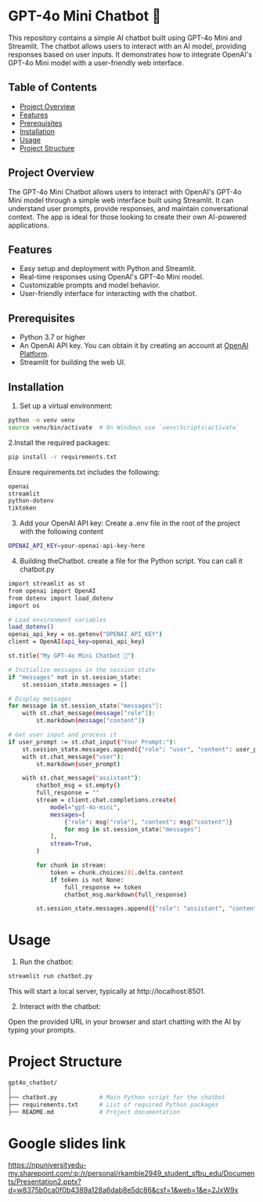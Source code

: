 # GPT-4o Mini Chatbot 🤖

This repository contains a simple AI chatbot built using GPT-4o Mini and Streamlit. The chatbot allows users to interact with an AI model, providing responses based on user inputs. It demonstrates how to integrate OpenAI's GPT-4o Mini model with a user-friendly web interface.

## Table of Contents
- [Project Overview](#project-overview)
- [Features](#features)
- [Prerequisites](#prerequisites)
- [Installation](#installation)
- [Usage](#usage)
- [Project Structure](#project-structure)

## Project Overview
The GPT-4o Mini Chatbot allows users to interact with OpenAI's GPT-4o Mini model through a simple web interface built using Streamlit. It can understand user prompts, provide responses, and maintain conversational context. The app is ideal for those looking to create their own AI-powered applications.

## Features
- Easy setup and deployment with Python and Streamlit.
- Real-time responses using OpenAI's GPT-4o Mini model.
- Customizable prompts and model behavior.
- User-friendly interface for interacting with the chatbot.

## Prerequisites
- Python 3.7 or higher
- An OpenAI API key. You can obtain it by creating an account at [OpenAI Platform](https://platform.openai.com/).
- Streamlit for building the web UI.

## Installation

1. Set up a virtual environment:
```bash
python -m venv venv
source venv/bin/activate  # On Windows use `venv\Scripts\activate`

```
2.Install the required packages:
```bash
pip install -r requirements.txt

```
Ensure requirements.txt includes the following:
```bash
openai
streamlit
python-dotenv
tiktoken

```
3. Add your OpenAI API key:
Create a .env file in the root of the project with the following content
```bash
OPENAI_API_KEY=your-openai-api-key-here

```

4. Building theChatbot.
   create a file for the Python script. You can call it chatbot.py

```bash
import streamlit as st
from openai import OpenAI
from dotenv import load_dotenv
import os

# Load environment variables
load_dotenv()
openai_api_key = os.getenv("OPENAI_API_KEY")
client = OpenAI(api_key=openai_api_key)

st.title("My GPT-4o Mini Chatbot 🤖")

# Initialize messages in the session state
if "messages" not in st.session_state:
    st.session_state.messages = []

# Display messages
for message in st.session_state["messages"]:
    with st.chat_message(message["role"]):
        st.markdown(message["content"])

# Get user input and process it
if user_prompt := st.chat_input("Your Prompt:"):
    st.session_state.messages.append({"role": "user", "content": user_prompt})
    with st.chat_message("user"):
        st.markdown(user_prompt)

    with st.chat_message("assistant"):
        chatbot_msg = st.empty()
        full_response = ""
        stream = client.chat.completions.create(
            model="gpt-4o-mini",
            messages=[
                {"role": msg["role"], "content": msg["content"]}
                for msg in st.session_state["messages"]
            ],
            stream=True,
        )

        for chunk in stream:
            token = chunk.choices[0].delta.content
            if token is not None:
                full_response += token
                chatbot_msg.markdown(full_response)

        st.session_state.messages.append({"role": "assistant", "content": full_response})

   ```
   # Usage
  1. Run the chatbot:
```bash
streamlit run chatbot.py
```
This will start a local server, typically at http://localhost:8501.

2. Interact with the chatbot:

Open the provided URL in your browser and start chatting with the AI by typing your prompts.

# Project Structure
```bash
gpt4o_chatbot/
│
├── chatbot.py            # Main Python script for the chatbot
├── requirements.txt      # List of required Python packages
├── README.md             # Project documentation
```
# Google slides link
https://npuniversityedu-my.sharepoint.com/:p:/r/personal/rkamble2949_student_sfbu_edu/Documents/Presentation2.pptx?d=w8375b0ca0f0b4389a128a6dab8e5dc86&csf=1&web=1&e=2JxW9x



   


